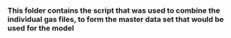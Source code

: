 ### This folder contains the script that was used to combine the individual gas files, to form the master data set that would be used for the model